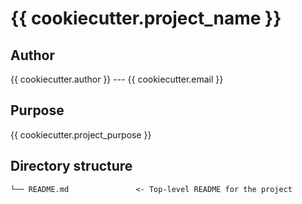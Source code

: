 # {{ cookiecutter.project_name }}

## Author

{{ cookiecutter.author }} --- {{ cookiecutter.email }}

## Purpose

{{  cookiecutter.project_purpose }}

## Directory structure

```text
└── README.md               <- Top-level README for the project
```
